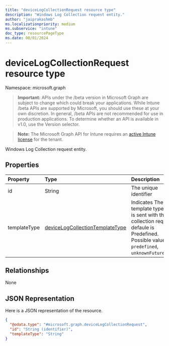```yaml
---
title: "deviceLogCollectionRequest resource type"
description: "Windows Log Collection request entity."
author: "jaiprakashmb"
ms.localizationpriority: medium
ms.subservice: "intune"
doc_type: resourcePageType
ms.date: 08/01/2024
---
```


# deviceLogCollectionRequest resource type

Namespace: microsoft.graph

> **Important:** APIs under the /beta version in Microsoft Graph are subject to change which could break your applications. While Intune /beta APIs are supported by Microsoft, you should use these at your own discretion. In general, /beta APIs are not recommended for use in production applications. To determine whether an API is available in v1.0, use the Version selector.

> **Note:** The Microsoft Graph API for Intune requires an [active Intune license](https://go.microsoft.com/fwlink/?linkid=839381) for the tenant.

Windows Log Collection request entity.

## Properties
|Property|Type|Description|
|:---|:---|:---|
|id|String|The unique identifier|
|templateType|[deviceLogCollectionTemplateType](../resources/intune-devices-devicelogcollectiontemplatetype.md)|Indicates The template type that is sent with the collection request. defaule is Predefined. Possible values are: `predefined`, `unknownFutureValue`.|

## Relationships
None

## JSON Representation
Here is a JSON representation of the resource.
<!-- {
  "blockType": "resource",
  "@odata.type": "microsoft.graph.deviceLogCollectionRequest"
}
-->
``` json
{
  "@odata.type": "#microsoft.graph.deviceLogCollectionRequest",
  "id": "String (identifier)",
  "templateType": "String"
}
```